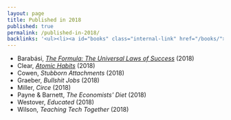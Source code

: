 ```yaml
---
layout: page
title: Published in 2018
published: true
permalink: /published-in-2018/
backlinks: '<ul><li><a id="books" class="internal-link" href="/books/">Books</a></li></ul>'
---
```


* Barabási, _<a id="barabasi-the-formula" class="internal-link" href="/barabasi-the-formula/">The Formula: The Universal Laws of Success</a>_ (2018) 
* Clear, _<a id="clear-atomic-habits" class="internal-link" href="/clear-atomic-habits/">Atomic Habits</a>_ (2018) 
* Cowen, _Stubborn Attachments_ (2018) 
* Graeber, _Bullshit Jobs_ (2018) 
* Miller, _Circe_ (2018) 
* Payne & Barnett, _The Economists' Diet_ (2018) 
* Westover, _Educated_ (2018) 
* Wilson, _Teaching Tech Together_ (2018) 
